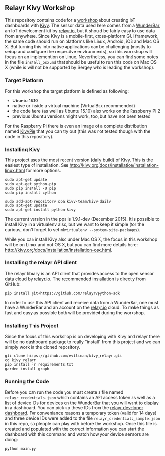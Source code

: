 ## Relayr Kivy Workshop

This repository contains code for a 
[workshop](http://www.meetup.com/IoT-Innovation-Lab/events/227863351/ "workshop") 
about creating IoT dashboards with 
[Kivy](http://kivy.org/ "Kivy").
The sensor data used here comes from a 
[WunderBar](https://www.relayr.io/wunderbar/ "WunderBar"), an IoT development kit by 
[relayr.io](http://relayr.io/ "relayr.io"),
but it should be fairly easy to use data from anywhere.
Since Kivy is a mobile-first, cross-platform GUI framework, the same code should run
on platforms like Linux, Android, iOS and Mac OS X.
But turning this into native applications can be challenging (mostly to setup and configure
the respective environments), so this workshop will focus on an implemention on Linux.
Nevertheless, you can find some notes in the file `install_osx.md` that should be useful
to run this code on Mac OS X (while is will not be supported by Sergey who is leading the
workshop).

### Target Platform

For this workshop the target platform is defined as following:

- Ubuntu 15.10
- native or inside a virtual machine (VirtualBox recommended)
- the code here (as well as Ubuntu 15.10) also works on the Raspberry Pi 2
- previous Ubuntu versions might work, too, but have not been tested

For the Raspberry Pi there is even an image of a complete distribution named
[KivyPie](http://kivypie.mitako.eu/ "KivyPie") that you can try out (this was
not tested though with the code in this repository).

### Installing Kivy

This project uses the most recent version (daily build) of Kivy.
This is the easiest type of installation.
See http://kivy.org/docs/installation/installation-linux.html for more options.

```
sudo apt-get update
sudo apt-get python-pip
sudo pip install -U pip
sudo pip install cython

sudo add-apt-repository ppa:kivy-team/kivy-daily
sudo apt-get update
sudo apt-get install python-kivy
````

The current version in the ppa is 1.9.1-dev (December 2015).
It is possible to install Kivy in a virtualenv also, but we want to keep it simple 
(for the curious, don't forget to set `mkvirtualenv --system-site-packages`).

While you can install Kivy also under Mac OS X, the focus in this workshop will be
on Linux and not OS X, but you can find more details here:
http://kivy.org/docs/installation/installation-osx.html.

### Installing the relayr API client

The relayr library is an API client that provides access to the open sensor data 
cloud by [relayr.io](http://relayr.io/ "relayr.io").
The recommended installation is directly from GitHub:

`pip install git+https://github.com/relayr/python-sdk`

In order to use this API client and receive data from a WunderBar, one must have
a WunderBar and an account on the [relayr.io](http://relayr.io/ "relayr.io")
cloud. 
To make things as fast and easy as possible both will be provided during the
workshop.
  
### Installing This Project

Since the focus of this workshop is on developing with Kivy and relayr there will
be no dashboard package to really "install" from this project and we can simply
work in the cloned repository.

```
git clone https://github.com/eviltnan/kivy_relayr.git
cd kivy_relayr
pip install -r requirements.txt
garden install graph
```

### Running the Code

Before you can run the code you must create a file named `relayr_credentials.json`
which contains an API access token as well as a list of device IDs for devices 
on the WunderBar that you will want to display in a dashboard.
You can pick up these IDs from the 
[relayr developer dashboard](https://developer.relayr.io/ "relayr developer dashboard").
For conveniance reasons a temporary token (valid for 14 days) and three device IDs
were added to the file `relayr_credentials_sample.json` in this repo, so pleople
can play with before the workshop.
Once this file is created and populated with the correct information you can start 
the dashboard with this command and watch how your device sensors are doing:

```
python main.py
```

